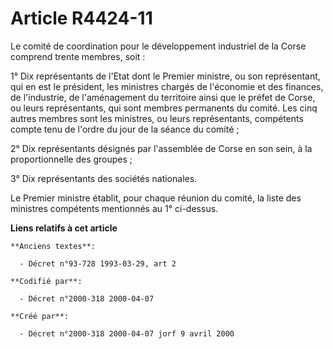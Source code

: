 # Article R4424-11

Le comité de coordination pour le développement industriel de la Corse comprend trente membres, soit :

1° Dix représentants de l'Etat dont le Premier ministre, ou son représentant, qui en est le président, les ministres chargés
de l'économie et des finances, de l'industrie, de l'aménagement du territoire ainsi que le préfet de Corse, ou leurs
représentants, qui sont membres permanents du comité. Les cinq autres membres sont les ministres, ou leurs représentants,
compétents compte tenu de l'ordre du jour de la séance du comité ;

2° Dix représentants désignés par l'assemblée de Corse en son sein, à la proportionnelle des groupes ;

3° Dix représentants des sociétés nationales.

Le Premier ministre établit, pour chaque réunion du comité, la liste des ministres compétents mentionnés au 1° ci-dessus.

**Liens relatifs à cet article**

	**Anciens textes**:

	  - Décret n°93-728 1993-03-29, art 2

	**Codifié par**:

	  - Décret n°2000-318 2000-04-07

	**Créé par**:

	  - Décret n°2000-318 2000-04-07 jorf 9 avril 2000
